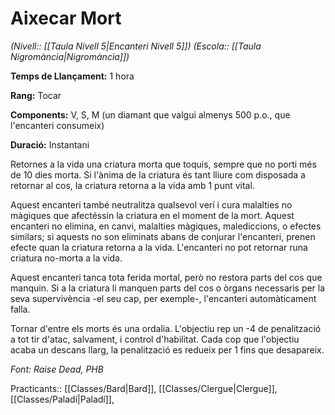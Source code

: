 # Aixecar Mort

*(Nivell:: [[Taula Nivell 5|Encanteri Nivell 5]]) (Escola:: [[Taula Nigromància|Nigromància]])*

**Temps de Llançament:** 1 hora

**Rang:** Tocar

**Components:** V, S, M (un diamant que valgui almenys 500 p.o., que l'encanteri consumeix)

**Duració:** Instantani

Retornes a la vida una criatura morta que toquis, sempre que no porti més de 10 dies morta. Si l'ànima de la criatura és tant lliure com disposada a retornar al cos, la criatura retorna a la vida amb 1 punt vital.

Aquest encanteri també neutralitza qualsevol verí i cura malalties no màgiques que afectéssin la criatura en el moment de la mort. Aquest encanteri no elimina, en canvi, malalties màgiques, malediccions, o efectes similars; si aquests no son eliminats abans de conjurar l'encanteri, prenen efecte quan la criatura retorna a la vida. L'encanteri no pot retornar runa criatura no-morta a la vida.

Aquest encanteri tanca tota ferida mortal, però no restora parts del cos que manquin. Si a la criatura li manquen parts del cos o òrgans necessaris per la seva supervivència -el seu cap, per exemple-, l'encanteri automàticament falla.

Tornar d'entre els morts és una ordalia. L'objectiu rep un -4 de penalització a tot tir d'atac, salvament, i control d'habilitat. Cada cop que l'objectiu acaba un descans llarg, la penalització es redueix per 1 fins que desapareix.


*Font: Raise Dead, PHB*



Practicants:: [[Classes/Bard|Bard]], [[Classes/Clergue|Clergue]], [[Classes/Paladí|Paladí]],
